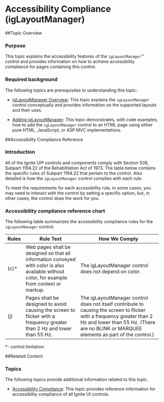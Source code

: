 ﻿<!--
|metadata|
{
    "fileName": "iglayoutmanager-accessibility-compliance",
    "controlName": "igLayoutManager",
    "tags": ["Section 508","Layouts"]
}
|metadata|
-->

# Accessibility Compliance (igLayoutManager)



##Topic Overview


### Purpose

This topic explains the accessibility features of the `igLayoutManager`™ control and provides information on how to achieve accessibility compliance for pages containing this control.

### Required background

The following topics are prerequisites to understanding this topic:

-	[igLayoutManager Overview](igLayoutManager-Overview.html): This topic explains the `igLayoutManager` control conceptually and provides information on the supported layouts and their uses.

-	[Adding igLayoutManager](igLayoutManager-Adding.html): This topic demonstrates, with code examples, how to add the `igLayoutManager` control to an HTML page using either pure HTML, JavaScript, or ASP.MVC implementations.





##Accessibility Compliance Reference

### Introduction

All of the Ignite UI® controls and components comply with Section 508, Subpart 1194.22 of the Rehabilitation Act of 1973. The table below contains the specific rules of Subpart 1194.22 that pertain to the control. Also detailed is how the `igLayoutManager` control complies with each rule.

To meet the requirements for each accessibility rule, in some cases, you may need to interact with the control by setting a specific option, but, in other cases, the control does the work for you.

### Accessibility compliance reference chart

The following table summarizes the accessibility compliance rules for the `igLayoutManager` control.

Rules|Rule Text|How We Comply
---|---|---
(c)* |Web pages shall be designed so that all information conveyed with color is also available without color, for example from context or markup.|The igLayoutManager control does not depend on color.
(j)|Pages shall be designed to avoid causing the screen to flicker with a frequency greater than 2 Hz and lower than 55 Hz.|The igLayoutManager control does not itself contribute to causing the screen to flicker with a frequency greater than 2 Hz and lower than 55 Hz. (There are no BLINK or MARQUEE elements as part of the control.)


*- control limitation

##Related Content

### Topics

The following topics provide additional information related to this topic.

-	[Accessibility Compliance](Accessibility-Compliance.html): This topic provides reference information for accessibility compliance of all Ignite UI controls.





 

 




